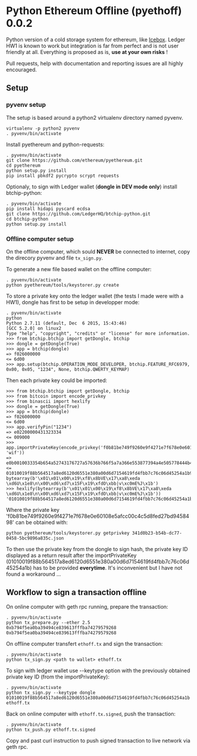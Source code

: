 # Python Ethereum Offline (pyethoff) 0.0.2

Python version of a cold storage system for ethereum, like [Icebox](https://github.com/ConsenSys/icebox).
Ledger HW1 is known to work but integration is far from perfect and is not user friendly at all.
Everything is proposed as is, **use at your own risks** !

Pull requests, help with documentation and reporting issues are all highly encouraged.

## Setup

### pyvenv setup
The setup is based around a python2 virtualenv directory named pyvenv.

```
virtualenv -p python2 pyvenv
. pyvenv/bin/activate
```

Install pyethereum and python-requests:
```
. pyvenv/bin/activate
git clone https://github.com/ethereum/pyethereum.git
cd pyethereum
python setup.py install
pip install pbkdf2 pycrypto scrypt requests
```

Optionaly, to sign with Ledger wallet (**dongle in DEV mode only**) install btchip-python:
```
. pyvenv/bin/activate
pip install hidapi pyscard ecdsa
git clone https://github.com/LedgerHQ/btchip-python.git
cd btchip-python
python setup.py install
```

### Offline computer setup

On the offline computer, which sould **NEVER** be connected to internet, copy the direcory pyvenv and file `tx_sign.py`.

To generate a new file based wallet on the offline computer:

```
. pyvenv/bin/activate
python pyethereum/tools/keystorer.py create
```

To store a private key onto the ledger wallet (the tests I made were with a HW1), dongle has first to be setup in developper mode:

```
. pyvenv/bin/activate
python
Python 2.7.11 (default, Dec  6 2015, 15:43:46)
[GCC 5.2.0] on linux2
Type "help", "copyright", "credits" or "license" for more information.
>>> from btchip.btchip import getDongle, btchip
>>> dongle = getDongle(True)
>>> app = btchip(dongle)
=> f026000000
<= 6d00
>>> app.setup(btchip.OPERATION_MODE_DEVELOPER, btchip.FEATURE_RFC6979, 0x00, 0x05, "1234", None, btchip.QWERTY_KEYMAP)
```

Then each private key could be imported:
```
>>> from btchip.btchip import getDongle, btchip
>>> from bitcoin import encode_privkey
>>> from binascii import hexlify
>>> dongle = getDongle(True)
>>> app = btchip(dongle)
=> f026000000
<= 6d00
>>> app.verifyPin("1234")
=> e02200000431323334
<= 009000
>>> app.importPrivateKey(encode_privkey('f0b81be749f9260e9f4271e7f678e0e60108e5afcc00c4c5d8fed27bd9458498', 'wif'))
=> e0b0010033354b654a52743176727a57636b766f5a7a366e553877394a4e505778444b415068357748334b7964566b656e726459534a6e54
<= 01010019f88b564517a8ed6120d6551e380a00d6d7154619fd4fbb7c76c06d45254a1b9000
bytearray(b'\x01\x01\x00\x19\xf8\x8bVE\x17\xa8\xeda \xd6U\x1e8\n\x00\xd6\xd7\x15F\x19\xfdO\xbb|v\xc0mE%J\x1b')
>>> hexlify(bytearray(b'\x01\x01\x00\x19\xf8\x8bVE\x17\xa8\xeda \xd6U\x1e8\n\x00\xd6\xd7\x15F\x19\xfdO\xbb|v\xc0mE%J\x1b'))
'01010019f88b564517a8ed6120d6551e380a00d6d7154619fd4fbb7c76c06d45254a1b'
```

Where the private key 'f0b81be749f9260e9f4271e7f678e0e60108e5afcc00c4c5d8fed27bd9458498' can be obtained with:
```
python pyethereum/tools/keystorer.py getprivkey 341d0b23-b54b-dc77-0458-5bc9896a835c.json
```

To then use the private key from the dongle to sign hash, the private key ID displayed as a return result after the importPrivateKey (01010019f88b564517a8ed6120d6551e380a00d6d7154619fd4fbb7c76c06d45254a1b) has to be provided **everytime**. It's inconvenient but I have not found a workaround ...

## Workflow to sign a transaction offline

On online computer with geth rpc running, prepare the transaction:
```
. pyvenv/bin/activate
python tx_prepare.py --ether 2.5 0xb794f5ea0ba39494ce839613fffba74279579268 0xb794f5ea0ba39494ce839613fffba74279579268
```

On offline computer transfert `ethoff.tx` and sign the transaction:
```
. pyvenv/bin/activate
python tx_sign.py <path to wallet> ethoff.tx
```

To sign with ledger wallet use --keytype option with the previously obtained private key ID (from the importPrivateKey):
```
. pyvenv/bin/activate
python tx_sign.py --keytype dongle 01010019f88b564517a8ed6120d6551e380a00d6d7154619fd4fbb7c76c06d45254a1b ethoff.tx
```

Back on online computer with `ethoff.tx.signed`, push the transaction:
```
. pyvenv/bin/activate
python tx_push.py ethoff.tx.signed
```

Copy and past curl instruction to push signed transaction to live network via geth rpc.
